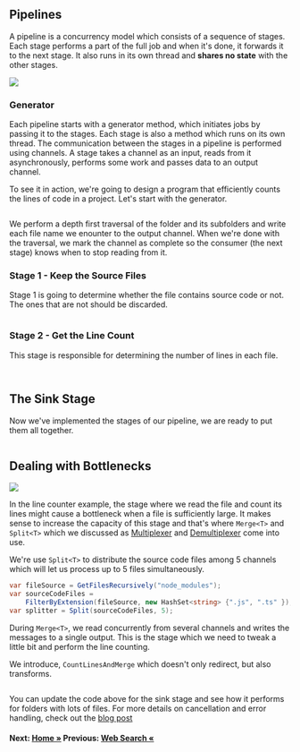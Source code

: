 ## Pipelines

A pipeline is a concurrency model which consists of a sequence of stages. Each stage performs a part of the full job and when it's done, it forwards it to the next stage. It also runs in its own thread and **shares no state** with the other stages.

<img src="https://deniskyashif.com/images/posts/csharp-channels-part3/pipeline-channels.png" />

### Generator

Each pipeline starts with a generator method, which initiates jobs by passing it to the stages. Each stage is also a method which runs on its own thread. The communication between the stages in a pipeline is performed using channels. A stage takes a channel as an input, reads from it asynchronously, performs some work and passes data to an output channel.

To see it in action, we're going to design a program that efficiently counts the lines of code in a project. Let's start with the generator.

``` cs --region get_files_recursively --source-file ./src/Program.cs --project ./src/TryChannelsDemo.csproj --session run_pipeline
```

We perform a depth first traversal of the folder and its subfolders and write each file name we enounter to the output channel. When we're done with the traversal, we mark the channel as complete so the consumer (the next stage) knows when to stop reading from it.

### Stage 1 - Keep the Source Files

Stage 1 is going to determine whether the file contains source code or not. The ones that are not should be discarded.

``` cs --region filter_by_extension --source-file ./src/Program.cs --project ./src/TryChannelsDemo.csproj --session run_pipeline
```

### Stage 2 - Get the Line Count

This stage is responsible for determining the number of lines in each file.

``` cs --region get_line_count --source-file ./src/Program.cs --project ./src/TryChannelsDemo.csproj --session run_pipeline
```

``` cs --region count_lines --source-file ./src/Program.cs --project ./src/TryChannelsDemo.csproj --session run_pipeline
```

## The Sink Stage

Now we've implemented the stages of our pipeline, we are ready to put them all together.

``` cs --region run_pipeline --source-file ./src/Program.cs --project ./src/TryChannelsDemo.csproj --session run_pipeline
```

## Dealing with Bottlenecks

<img src="https://deniskyashif.com/images/posts/csharp-channels-part3/bottleneck.png" />

In the line counter example, the stage where we read the file and count its lines might cause a bottleneck when a file is sufficiently large. It makes sense to increase the capacity of this stage and that's where `Merge<T>` and `Split<T>` which we discussed as [Multiplexer](/Multiplexer.md) and [Demultiplexer](/Demultiplexer.md) come into use.

We're use `Split<T>` to distribute the source code files among 5 channels which will let us process up to 5 files simultaneously.

```cs
var fileSource = GetFilesRecursively("node_modules");
var sourceCodeFiles =
    FilterByExtension(fileSource, new HashSet<string> {".js", ".ts" });
var splitter = Split(sourceCodeFiles, 5);
```

During `Merge<T>`, we read concurrently from several channels and writes the messages to a single output. This is the stage which we need to tweak a little bit and perform the line counting.

We introduce, `CountLinesAndMerge` which doesn't only redirect, but also transforms.

``` cs --region count_lines_and_merge --source-file ./src/Program.cs --project ./src/TryChannelsDemo.csproj --session run_pipeline
```

You can update the code above for the sink stage and see how it performs for folders with lots of files. For more details on cancellation and error handling, check out the [blog post](https://deniskyashif.com/csharp-channels-part-3/)

#### Next: [Home &raquo;](../Readme.md) Previous: [Web Search &laquo;](../WebSearch.md)
